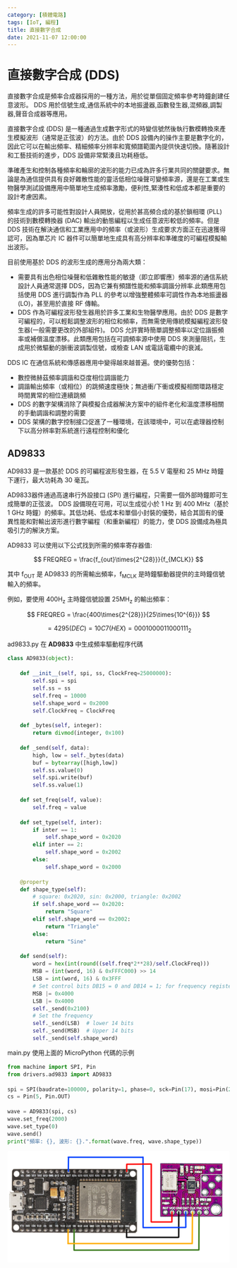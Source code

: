 ```yaml
---
category: [積體電路]
tags: [IoT, 編程]
title: 直接數字合成
date: 2021-11-07 12:00:00
---
```


# 直接數字合成 (DDS) 

直接數字合成是頻率合成器採用的一種方法，用於從單個固定頻率參考時鐘創建任意波形。 DDS 用於信號生成,通信系統中的本地振盪器,函數發生器,混頻器,調製器,聲音合成器等應用。 

直接數字合成 (DDS) 是一種通過生成數字形式的時變信號然後執行數模轉換來產生模擬波形（通常是正弦波）的方法。由於 DDS 設備內的操作主要是數字化的，因此它可以在輸出頻率、精細頻率分辨率和寬頻譜範圍內提供快速切換。隨著設計和工藝技術的進步，DDS 設備非常緊湊且功耗極低。

準確產生和控制各種頻率和輪廓的波形的能力已成為許多行業共同的關鍵要求。無論是為通信提供具有良好雜散性能的靈活低相位噪聲可變頻率源，還是在工業或生物醫學測試設備應用中簡單地生成頻率激勵，便利性,緊湊性和低成本都是重要的設計考慮因素。

頻率生成的許多可能性對設計人員開放，從用於甚高頻合成的基於鎖相環 (PLL) 的技術到數模轉換器 (DAC) 輸出的動態編程以生成任意波形較低的頻率。但是 DDS 技術在解決通信和工業應用中的頻率（或波形）生成要求方面正在迅速獲得認可，因為單芯片 IC 器件可以簡單地生成具有高分辨率和準確度的可編程模擬輸出波形。

目前使用基於 DDS 的波形生成的應用分為兩大類：
 
 - 需要具有出色相位噪聲和低雜散性能的敏捷（即立即響應）頻率源的通信系統設計人員通常選擇 DDS，因為它兼有頻譜性能和頻率調諧分辨率.此類應用包括使用 DDS 進行調製作為 PLL 的參考以增強整體頻率可調性作為本地振盪器 (LO)，甚至用於直接 RF 傳輸。
 - DDS 作為可編程波形發生器用於許多工業和生物醫學應用。由於 DDS 是數字可編程的，可以輕鬆調整波形的相位和頻率，而無需使用傳統模擬編程波形發生器(一般需要更改的外部組件)。 DDS 允許實時簡單調整頻率以定位諧振頻率或補償溫度漂移。此類應用包括在可調頻率源中使用 DDS 來測量阻抗，生成用於微驅動的脈衝波調製信號，或檢查 LAN 或電話電纜中的衰減。


DDS IC 在通信系統和傳感器應用中變得越來越普遍。使的優勢包括：

 - 數控微赫茲頻率調諧和亞度相位調諧能力
 - 調諧輸出頻率（或相位）的跳頻速度極快；無過衝/下衝或模擬相關環路穩定時間異常的相位連續跳頻
 - DDS 的數字架構消除了與模擬合成器解決方案中的組件老化和溫度漂移相關的手動調諧和調整的需要
 - DDS 架構的數字控制接口促進了一種環境，在該環境中，可以在處理器控制下以高分辨率對系統進行遠程控制和優化

## AD9833

AD9833 是一款基於 DDS 的可編程波形發生器，在 5.5 V 電壓和 25 MHz 時鐘下運行，最大功耗為 30 毫瓦。

AD9833器件通過高速串行外設接口 (SPI) 進行編程，只需要一個外部時鐘即可生成簡單的正弦波。 DDS 設備現在可用，可以生成從小於 1 Hz 到 400 MHz（基於 1 GHz 時鐘）的頻率。其低功耗、低成本和單個小封裝的優勢，結合其固有的優異性能和對輸出波形進行數字編程（和重新編程）的能力，使 DDS 設備成為極具吸引力的解決方案。


AD9833 可以使用以下公式找到所需的頻率寄存器值:

$$ FREQREG = \frac{f_{out}\times{2^{28}}}{f_{MCLK}} $$

其中 f<sub>OUT</sub> 是 AD9833 的所需輸出頻率，f<sub>MCLK</sub> 是時鐘驅動器提供的主時鐘信號輸入的頻率。

例如，要使用 400H<sub>z</sub> 主時鐘信號設置 25MH<sub>z</sub> 的輸出頻率：

$$ FREQREG = \frac{400\times{2^{28}}}{25\times{10^{6}}} $$

$$ = 4295 (DEC) = 10C7 (HEX) = 0001000011000111_{2} $$

ad9833.py 在 **AD9833** 中生成頻率驅動程序代碼

```python
class AD9833(object):

    def __init__(self, spi, ss, ClockFreq=25000000):
        self.spi = spi
        self.ss = ss
        self.freq = 10000
        self.shape_word = 0x2000
        self.ClockFreq = ClockFreq

    def _bytes(self, integer):
        return divmod(integer, 0x100)

    def _send(self, data):
        high, low = self._bytes(data)
        buf = bytearray([high,low])
        self.ss.value(0)
        self.spi.write(buf)
        self.ss.value(1)

    def set_freq(self, value):
        self.freq = value

    def set_type(self, inter):
        if inter == 1:
            self.shape_word = 0x2020
        elif inter == 2:
            self.shape_word = 0x2002
        else:
            self.shape_word = 0x2000

    @property
    def shape_type(self):
        # square: 0x2020, sin: 0x2000, triangle: 0x2002
        if self.shape_word == 0x2020:
            return "Square"
        elif self.shape_word == 0x2002:
            return "Triangle"
        else:
            return "Sine"

    def send(self):
        word = hex(int(round((self.freq*2**28)/self.ClockFreq)))
        MSB = (int(word, 16) & 0xFFFC000) >> 14
        LSB = int(word, 16) & 0x3FFF
        # Set control bits DB15 = 0 and DB14 = 1; for frequency register 0
        MSB |= 0x4000
        LSB |= 0x4000
        self._send(0x2100)
        # Set the frequency
        self._send(LSB)  # lower 14 bits
        self._send(MSB)  # Upper 14 bits
        self._send(self.shape_word)

```


main.py 使用上面的 MicroPython 代碼的示例

```python
from machine import SPI, Pin
from drivers.ad9833 import AD9833

spi = SPI(baudrate=100000, polarity=1, phase=0, sck=Pin(17), mosi=Pin(27), miso=Pin(18))
cs = Pin(5, Pin.OUT)

wave = AD9833(spi, cs)
wave.set_freq(2000)
wave.set_type(0)
wave.send()
print("頻率: {}, 波形: {}.".format(wave.freq, wave.shape_type))

```

![ad9833](../assets/img/iot/ad9833.png)